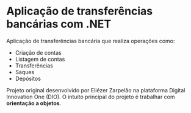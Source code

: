 # Aplicação de transferências bancárias com .NET

Aplicação de transferências bancária que realiza operações como:
- Criação de contas
- Listagem de contas
- Transferências
- Saques
- Depósitos

Projeto original desenvolvido por Eliézer Zarpelão na plataforma Digital Innovation One (DIO).
O intuito principal do projeto é trabalhar com **orientação a objetos**.